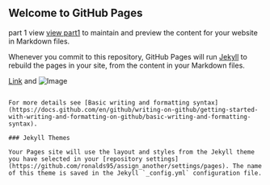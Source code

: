 ## Welcome to GitHub Pages

part 1 view [view part1](https://github.com/ronalds95/assign_another/blob/main/docs/part1.jl) to maintain and preview the content for your website in Markdown files.

Whenever you commit to this repository, GitHub Pages will run [Jekyll](https://jekyllrb.com/) to rebuild the pages in your site, from the content in your Markdown files.



[Link](url) and ![Image](src)
```

For more details see [Basic writing and formatting syntax](https://docs.github.com/en/github/writing-on-github/getting-started-with-writing-and-formatting-on-github/basic-writing-and-formatting-syntax).

### Jekyll Themes

Your Pages site will use the layout and styles from the Jekyll theme you have selected in your [repository settings](https://github.com/ronalds95/assign_another/settings/pages). The name of this theme is saved in the Jekyll `_config.yml` configuration file.


